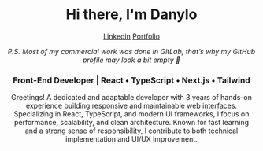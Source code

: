 <h1 align="center">Hi there, I'm Danylo</h1>

<div align="center" bottom={20}> 
  <a href="https://linkedin.com/in/hrytsenko-danylo" target="_blank">Linkedin</a>
  <a href="danylo-hrytsenko-portfolio.netlify.app" target="_blank">Portfolio</a>
</div>

<p align="center">
  <i>P.S. Most of my commercial work was done in GitLab,  
  that’s why my GitHub profile may look a bit empty 🙂</i>
</p>

<h3 align="center">Front-End Developer | React • TypeScript • Next.js • Tailwind</h3>

<p align="center">
Greetings! 
A dedicated and adaptable developer with 3 years of hands-on experience building responsive and maintainable web interfaces. Specializing in React, TypeScript, and modern UI frameworks, I focus on performance, scalability, and clean architecture. Known for fast learning and a strong sense of responsibility,
I contribute to both technical implementation and UI/UX improvement.
</p>
